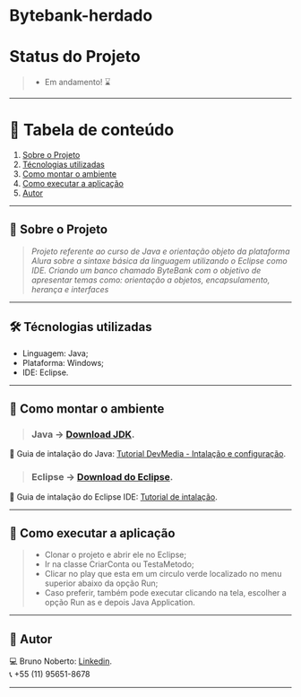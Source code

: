 # **Bytebank-herdado**

# Status do Projeto
> - Em andamento! :hourglass:

*******
# :file_folder: Tabela de conteúdo
1. [Sobre o Projeto](#sobre)
2. [Técnologias utilizadas](#ferramentas)
3. [Como montar o ambiente](#ambiente)
4. [Como executar a aplicação](#execucao)
5. [Autor](#autor)

*******

<div id='sobre'/>

## :file_folder: Sobre o Projeto
>*Projeto referente ao curso de Java e orientação objeto da plataforma Alura sobre a sintaxe básica da linguagem utilizando o Eclipse como IDE. Criando um banco chamado ByteBank
com o objetivo de apresentar temas como: orientação a objetos, encapsulamento, herança e interfaces*

*******

<div id='ferramentas'/>

## 🛠 Técnologias utilizadas
- Linguagem: Java;
- Plataforma: Windows;
- IDE: Eclipse.

*******

<div id='ambiente'/>

## :file_folder: Como montar o ambiente

> ### Java -> [Download JDK](https://www.oracle.com/java/technologies/javase-downloads.html).
:pushpin: Guia de intalação do Java: [Tutorial DevMedia - Intalação e configuração](https://www.devmedia.com.br/instalacao-e-configuracao-do-pacote-java-jdk/23749).

> ### Eclipse -> [Download do Eclipse](https://www.eclipse.org/).
:pushpin: Guia de intalação do Eclipse IDE: [Tutorial de intalação](https://medium.com/danielpadua/java-spring-boot-eclipse-7a1c4c364839).

*******

<div id='execucao'/>

## :file_folder: Como executar a aplicação
> - Clonar o projeto e abrir ele no Eclipse;
> - Ir na classe CriarConta ou TestaMetodo;
> - Clicar no play que esta em um circulo verde localizado no menu superior abaixo da opção Run;
> - Caso preferir, também pode executar clicando na tela, escolher a opção Run as e depois Java Application.

*******

<div id='autor'/>

## :bust_in_silhouette: Autor
:computer: Bruno Noberto: [Linkedin](https://www.linkedin.com/in/bruno-noberto/).
<br/>
:telephone_receiver: +55 (11) 95651-8678
*******
